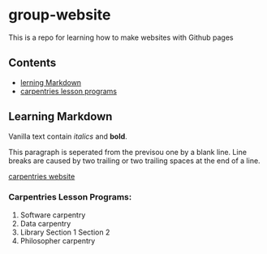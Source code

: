 # group-website
This is a repo for learning how to make websites with Github pages


## Contents
* [lerning Markdown](#learning-markdown)
* [carpentries lesson programs](#cartpentries-lesson-programs)

## Learning Markdown

Vanilla text contain *italics* and **bold**.

This paragraph is seperated from the previsou one by a blank line.
Line breaks
are caused by two trailing or two trailing spaces at the end of a line.

[carpentries website](http://carpentries.org/)

### Carpentries Lesson Programs:
1. Software carpentry
2. Data carpentry
3. Library
  Section 1 
  Section 2
4. Philosopher carpentry
